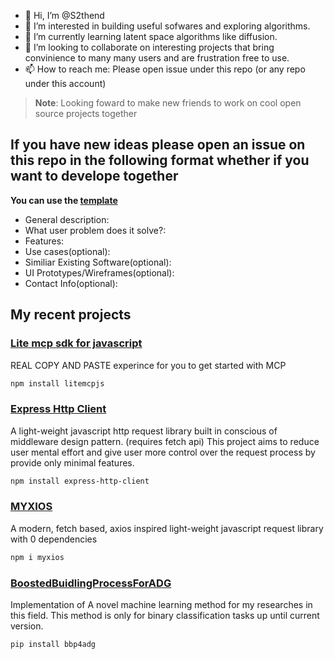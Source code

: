 - 👋 Hi, I’m @S2thend
- 👀 I’m interested in building useful sofwares and exploring algorithms.
- 🌱 I’m currently learning latent space algorithms like diffusion.
- 💞️ I’m looking to collaborate on interesting projects that bring convinience to many many users and are frustration free to use.
- 📫 How to reach me: Please open issue under this repo (or any repo under this account)

> **Note**: Looking foward to make new friends to work on cool open source projects together
## If you have new ideas please open an issue on this repo in the following format whether if you want to develope together
**You can use the [template](https://github.com/S2thend/S2thend/issues/new?assignees=S2thend&labels=&projects=&template=new-project-ideas.md&title= "project idea template")**
  - General description:
  - What user problem does it solve?:
  - Features:
  - U﻿se cases(optional):
  - Similiar Existing Software(optional):
  - UI Prototypes/Wireframes(optional):
  - Contact Info(optional):
## My recent projects
### [Lite mcp sdk for javascript](https://github.com/S2thend/Lite_MCP_sdk/blob/main/README.md)
REAL COPY AND PASTE experince for you to get started with MCP 
```sh
npm install litemcpjs
```

### [Express Http Client](https://github.com/S2thend/express-http-client/blob/main/README.md)
A light-weight javascript http request library built in conscious of middleware design pattern. (requires fetch api)
This project aims to reduce user mental effort and give user more control over the request process by provide only minimal features.
```sh
npm install express-http-client
```

### [MYXIOS](https://github.com/S2thend/myxios/blob/main/CONTRIBUTING.md)
A modern, fetch based, axios inspired light-weight javascript request library with 0 dependencies    
```sh
npm i myxios
```

### [BoostedBuidlingProcessForADG](https://github.com/S2thend/BoostedBuidlingProcessForADG/blob/main/CONTRIBUTING.md)
Implementation of A novel machine learning method for my researches in this field.
This method is only for binary classification tasks up until current version.
```sh
pip install bbp4adg
```

<!---
S2thend/S2thend is a ✨ special ✨ repository because its `README.md` (this file) appears on your GitHub profile.
You can click the Preview link to take a look at your changes.
--->
